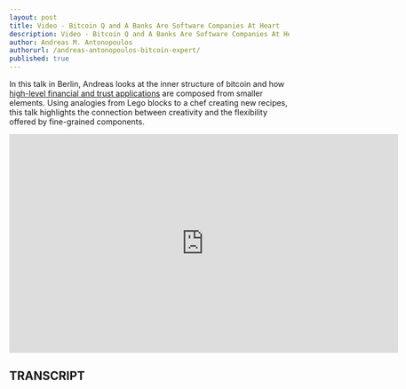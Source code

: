 ```yaml
---
layout: post
title: Video - Bitcoin Q and A Banks Are Software Companies At Heart
description: Video - Bitcoin Q and A Banks Are Software Companies At Heart
author: Andreas M. Antonopoulos
authorurl: /andreas-antonopoulos-bitcoin-expert/
published: true
---
```


<p>In this talk in Berlin, Andreas looks at the inner structure of bitcoin and how <a href="/video-bitcoin-q-and-a-how-long-until-mainstream-adoption/">high-level financial and trust applications</a> are composed from smaller elements. Using analogies from Lego blocks to a chef creating new recipes, this talk highlights the connection between creativity and the flexibility offered by fine-grained components.</p>

<center><iframe width="700" height="394" src="https://www.youtube.com/embed/j1aBI5a6RSQ?list=PLPQwGV1aLnTsHvzevl9BAUlfsfwFfU7aP" frameborder="0" allowfullscreen></iframe></center>

<h2>TRANSCRIPT</h2>
